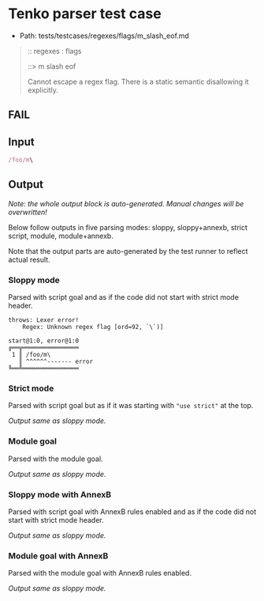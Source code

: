# Tenko parser test case

- Path: tests/testcases/regexes/flags/m_slash_eof.md

> :: regexes : flags
>
> ::> m slash eof
>
> Cannot escape a regex flag. There is a static semantic disallowing it explicitly.

## FAIL

## Input

`````js
/foo/m\
`````

## Output

_Note: the whole output block is auto-generated. Manual changes will be overwritten!_

Below follow outputs in five parsing modes: sloppy, sloppy+annexb, strict script, module, module+annexb.

Note that the output parts are auto-generated by the test runner to reflect actual result.

### Sloppy mode

Parsed with script goal and as if the code did not start with strict mode header.

`````
throws: Lexer error!
    Regex: Unknown regex flag [ord=92, `\`)]

start@1:0, error@1:0
╔══╦════════════════
 1 ║ /foo/m\
   ║ ^^^^^^------- error
╚══╩════════════════

`````

### Strict mode

Parsed with script goal but as if it was starting with `"use strict"` at the top.

_Output same as sloppy mode._

### Module goal

Parsed with the module goal.

_Output same as sloppy mode._

### Sloppy mode with AnnexB

Parsed with script goal with AnnexB rules enabled and as if the code did not start with strict mode header.

_Output same as sloppy mode._

### Module goal with AnnexB

Parsed with the module goal with AnnexB rules enabled.

_Output same as sloppy mode._
